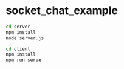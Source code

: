 # socket_chat_example

```bash
cd server
npm install
node server.js
```
```bash
cd client
npm install
npm run serve
```